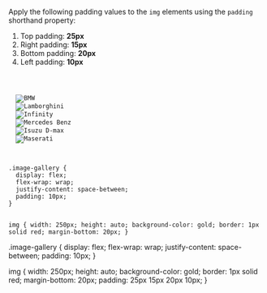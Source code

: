 Apply the following padding values to the `img` elements using the `padding` shorthand property:

  1. Top padding: **25px**
  2. Right padding: **15px**
  2. Bottom padding: **20px**
  3. Left padding: **10px**

<codeblock language="css" type="exercise" testMode="fixedInput">
<code>
<panel language="html">
<div class="image-gallery">
  <img src="https://ik.imagekit.io/d9mvewbju/Course/BigbinaryAcademy/bmw_yuDvqfcM-.jpg" alt="BMW">
  <img src="https://ik.imagekit.io/d9mvewbju/Course/BigbinaryAcademy/lambo_CPCbQmsxW.jpg" alt="Lamborghini">
  <img src="https://ik.imagekit.io/d9mvewbju/Course/BigbinaryAcademy/mazda_OqP8oBu-Y.jpg" alt="Infinity">
  <img src="https://ik.imagekit.io/d9mvewbju/Course/BigbinaryAcademy/benz_0uwhxzP20.jpg" alt="Mercedes Benz">
  <img src="https://ik.imagekit.io/d9mvewbju/Course/BigbinaryAcademy/isuzu-dmax_RtvT4Md5kW.jpg" alt="Isuzu D-max">
  <img src="https://ik.imagekit.io/d9mvewbju/Course/BigbinaryAcademy/maserati_yijfJG5iOw.jpg" alt="Maserati">
</div>
</panel>
<panel language="css">
.image-gallery {
  display: flex;
  flex-wrap: wrap;
  justify-content: space-between;
  padding: 10px;
}

img {
  width: 250px;
  height: auto;
  background-color: gold;
  border: 1px solid red;
  margin-bottom: 20px;
}
</panel>
</code>

<solution>
.image-gallery {
  display: flex;
  flex-wrap: wrap;
  justify-content: space-between;
  padding: 10px;
}

img {
  width: 250px;
  height: auto;
  background-color: gold;
  border: 1px solid red;
  margin-bottom: 20px;
  padding: 25px 15px 20px 10px;
}
</solution>
</codeblock>
